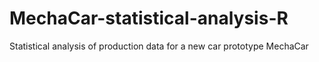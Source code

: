 # MechaCar-statistical-analysis-R
Statistical analysis of production data for a new car prototype MechaCar
